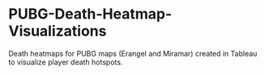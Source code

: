 # PUBG-Death-Heatmap-Visualizations
Death heatmaps for PUBG maps (Erangel and Miramar) created in Tableau to visualize player death hotspots.
